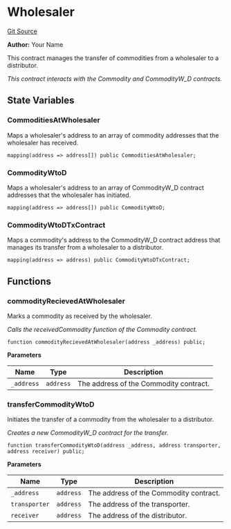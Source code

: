 # Wholesaler
[Git Source](https://github.com/tinotendajoe01/Solidity-Blochain/blob/eacbf6f1ab8174a4c8abbfec3ad125841d672252/src/LedgerContracts/Wholesaler.sol)

**Author:**
Your Name

This contract manages the transfer of commodities from a wholesaler to a distributor.

*This contract interacts with the Commodity and CommodityW_D contracts.*


## State Variables
### CommoditiesAtWholesaler
Maps a wholesaler's address to an array of commodity addresses that the wholesaler has received.


```solidity
mapping(address => address[]) public CommoditiesAtWholesaler;
```


### CommodityWtoD
Maps a wholesaler's address to an array of CommodityW_D contract addresses that the wholesaler has initiated.


```solidity
mapping(address => address[]) public CommodityWtoD;
```


### CommodityWtoDTxContract
Maps a commodity's address to the CommodityW_D contract address that manages its transfer from a wholesaler to a distributor.


```solidity
mapping(address => address) public CommodityWtoDTxContract;
```


## Functions
### commodityRecievedAtWholesaler

Marks a commodity as received by the wholesaler.

*Calls the receivedCommodity function of the Commodity contract.*


```solidity
function commodityRecievedAtWholesaler(address _address) public;
```
**Parameters**

|Name|Type|Description|
|----|----|-----------|
|`_address`|`address`|The address of the Commodity contract.|


### transferCommodityWtoD

Initiates the transfer of a commodity from the wholesaler to a distributor.

*Creates a new CommodityW_D contract for the transfer.*


```solidity
function transferCommodityWtoD(address _address, address transporter, address receiver) public;
```
**Parameters**

|Name|Type|Description|
|----|----|-----------|
|`_address`|`address`|The address of the Commodity contract.|
|`transporter`|`address`|The address of the transporter.|
|`receiver`|`address`|The address of the distributor.|


